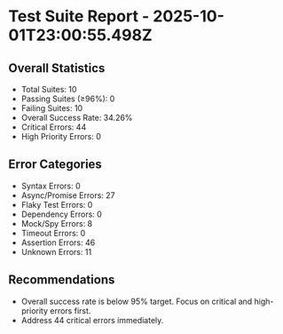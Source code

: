 # Test Suite Report - 2025-10-01T23:00:55.498Z

## Overall Statistics
- Total Suites: 10
- Passing Suites (≥96%): 0
- Failing Suites: 10
- Overall Success Rate: 34.26%
- Critical Errors: 44
- High Priority Errors: 0

## Error Categories
- Syntax Errors: 0
- Async/Promise Errors: 27
- Flaky Test Errors: 0
- Dependency Errors: 0
- Mock/Spy Errors: 8
- Timeout Errors: 0
- Assertion Errors: 46
- Unknown Errors: 11

## Recommendations
- Overall success rate is below 95% target. Focus on critical and high-priority errors first.
- Address 44 critical errors immediately.



